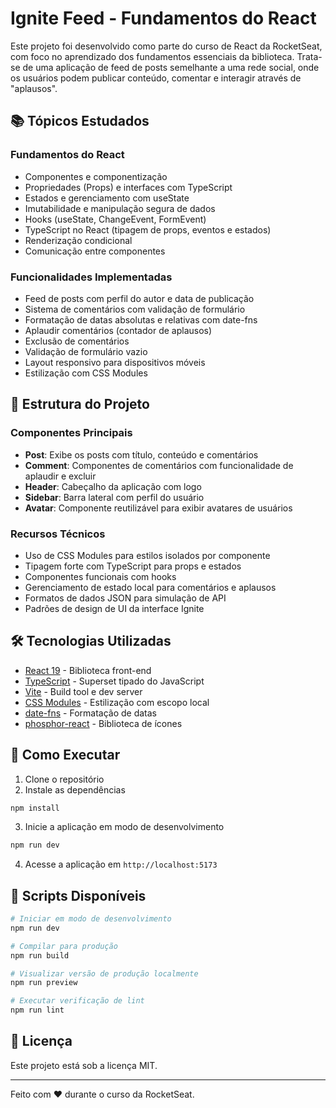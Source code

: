 # Ignite Feed - Fundamentos do React

Este projeto foi desenvolvido como parte do curso de React da RocketSeat, com foco no aprendizado dos fundamentos essenciais da biblioteca. Trata-se de uma aplicação de feed de posts semelhante a uma rede social, onde os usuários podem publicar conteúdo, comentar e interagir através de "aplausos".

## 📚 Tópicos Estudados

### Fundamentos do React

- Componentes e componentização
- Propriedades (Props) e interfaces com TypeScript
- Estados e gerenciamento com useState
- Imutabilidade e manipulação segura de dados
- Hooks (useState, ChangeEvent, FormEvent)
- TypeScript no React (tipagem de props, eventos e estados)
- Renderização condicional
- Comunicação entre componentes

### Funcionalidades Implementadas

- Feed de posts com perfil do autor e data de publicação
- Sistema de comentários com validação de formulário
- Formatação de datas absolutas e relativas com date-fns
- Aplaudir comentários (contador de aplausos)
- Exclusão de comentários
- Validação de formulário vazio
- Layout responsivo para dispositivos móveis
- Estilização com CSS Modules

## 🧩 Estrutura do Projeto

### Componentes Principais

- **Post**: Exibe os posts com título, conteúdo e comentários
- **Comment**: Componentes de comentários com funcionalidade de aplaudir e excluir
- **Header**: Cabeçalho da aplicação com logo
- **Sidebar**: Barra lateral com perfil do usuário
- **Avatar**: Componente reutilizável para exibir avatares de usuários

### Recursos Técnicos

- Uso de CSS Modules para estilos isolados por componente
- Tipagem forte com TypeScript para props e estados
- Componentes funcionais com hooks
- Gerenciamento de estado local para comentários e aplausos
- Formatos de dados JSON para simulação de API
- Padrões de design de UI da interface Ignite

## 🛠️ Tecnologias Utilizadas

- [React 19](https://react.dev/) - Biblioteca front-end
- [TypeScript](https://www.typescriptlang.org/) - Superset tipado do JavaScript
- [Vite](https://vitejs.dev/) - Build tool e dev server
- [CSS Modules](https://github.com/css-modules/css-modules) - Estilização com escopo local
- [date-fns](https://date-fns.org/) - Formatação de datas
- [phosphor-react](https://phosphoricons.com/) - Biblioteca de ícones

## 🚀 Como Executar

1. Clone o repositório
2. Instale as dependências

```bash
npm install
```

3. Inicie a aplicação em modo de desenvolvimento

```bash
npm run dev
```

4. Acesse a aplicação em `http://localhost:5173`

## 🧪 Scripts Disponíveis

```bash
# Iniciar em modo de desenvolvimento
npm run dev

# Compilar para produção
npm run build

# Visualizar versão de produção localmente
npm run preview

# Executar verificação de lint
npm run lint
```

## 📝 Licença

Este projeto está sob a licença MIT.

---

Feito com ❤️ durante o curso da RocketSeat.
